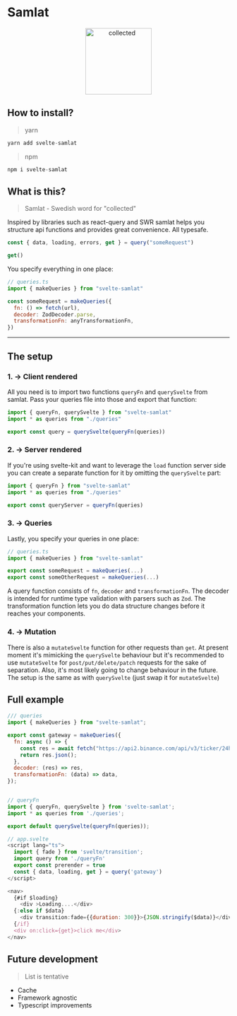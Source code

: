 # **Samlat**

<p align="center">
  <img width="150" alt="collected" src="https://github.com/lichstam/svelte-samlat/blob/main/assets/data-collection.png">
</p>

## **How to install?**

> yarn

```javascript
yarn add svelte-samlat
```

> npm

```javascript
npm i svelte-samlat
```
## **What is this?**

> Samlat - Swedish word for "collected"

Inspired by libraries such as react-query and SWR samlat helps you structure api functions and provides great convenience. All typesafe.

```javascript
const { data, loading, errors, get } = query("someRequest")

get()
```

You specify everything in one place:

```javascript
// queries.ts
import { makeQueries } from "svelte-samlat"

const someRequest = makeQueries({
  fn: () => fetch(url),
  decoder: ZodDecoder.parse,
  transformationFn: anyTransformationFn,
})
```

---

## **The setup**

### 1. → **Client rendered**

All you need is to import two functions `queryFn` and `querySvelte` from samlat. Pass your queries file into those and export that function:

```javascript
import { queryFn, querySvelte } from "svelte-samlat"
import * as queries from "./queries"

export const query = querySvelte(queryFn(queries))
```

### 2. → **Server rendered**

If you're using svelte-kit and want to leverage the `load` function server side you can create a separate function for it by omitting the `querySvelte` part:

```javascript
import { queryFn } from "svelte-samlat"
import * as queries from "./queries"

export const queryServer = queryFn(queries)
```

### 3. → **Queries**

Lastly, you specify your queries in one place:

```javascript
// queries.ts
import { makeQueries } from "svelte-samlat"

export const someRequest = makeQueries(...)
export const someOtherRequest = makeQueries(...)
```

A query function consists of `fn`, `decoder` and `transformationFn`. The decoder is intended for runtime type validation with parsers such as `Zod`. The transformation function lets you do data structure changes before it reaches your components.

### 4. → **Mutation**

There is also a `mutateSvelte` function for other requests than `get`. At present moment it's mimicking the `querySvelte` behaviour but it's recommended to use `mutateSvelte` for `post/put/delete/patch` requests for the sake of separation. Also, it's most likely going to change behaviour in the future. The setup is the same as with `querySvelte` (just swap it for `mutateSvelte`)

## **Full example**

```javascript
/// queries
import { makeQueries } from "svelte-samlat";

export const gateway = makeQueries({
  fn: async () => {
    const res = await fetch("https://api2.binance.com/api/v3/ticker/24hr");
    return res.json();
  },
  decoder: (res) => res,
  transformationFn: (data) => data,
});


// queryFn
import { queryFn, querySvelte } from 'svelte-samlat';
import * as queries from './queries';

export default querySvelte(queryFn(queries));

// app.svelte
<script lang="ts">
  import { fade } from 'svelte/transition';
  import query from './queryFn'
  export const prerender = true
  const { data, loading, get } = query('gateway')
</script>

<nav>
  {#if $loading}
    <div >Loading....</div>
  {:else if $data}
    <div transition:fade={{duration: 300}}>{JSON.stringify($data)}</div>
  {/if}
  <div on:click={get}>click me</div>
</nav>
```

## **Future development**

> List is tentative

- Cache
- Framework agnostic
- Typescript improvements
